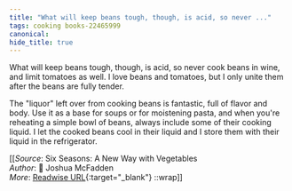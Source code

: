 ```yaml
---
title: "What will keep beans tough, though, is acid, so never ..."
tags: cooking books-22465999
canonical: 
hide_title: true
---
```


What will keep beans tough, though, is acid, so never cook beans in wine, and limit tomatoes as well. I love beans and tomatoes, but I only unite them after the beans are fully tender.

The "liquor" left over from cooking beans is fantastic, full of flavor and body. Use it as a base for soups or for moistening pasta, and when you're reheating a simple bowl of beans, always include some of their cooking liquid. I let the cooked beans cool in their liquid and I store them with their liquid in the refrigerator.


[[_Source_: Six Seasons: A New Way with Vegetables<br>
_Author_: 📕 Joshua McFadden<br>
_More_: [Readwise URL](https://readwise.io/open/443828398){:target="_blank"}
::wrap]]